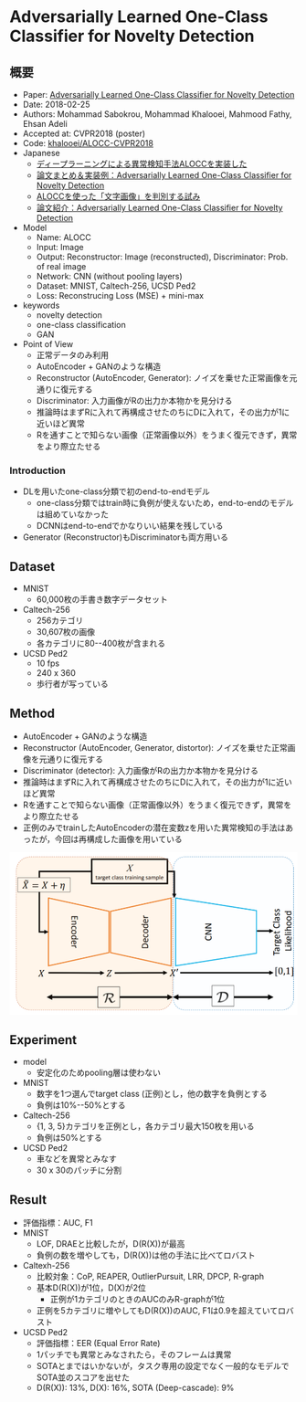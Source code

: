 # Adversarially Learned One-Class Classifier for Novelty Detection


## 概要

* Paper: [Adversarially Learned One-Class Classifier for Novelty Detection](https://arxiv.org/abs/1802.09088)
* Date: 2018-02-25
* Authors: Mohammad Sabokrou, Mohammad Khalooei, Mahmood Fathy, Ehsan Adeli
* Accepted at: CVPR2018 (poster)
* Code: [khalooei/ALOCC-CVPR2018](https://github.com/khalooei/ALOCC-CVPR2018)
* Japanese
    * [ディープラーニングによる異常検知手法ALOCCを実装した](https://qiita.com/kzkadc/items/334c3d85c2acab38f105)
    * [論文まとめ＆実装例：Adversarially Learned One-Class Classifier for Novelty Detection](https://qiita.com/masataka46/items/b167a89c11061eee607d)
    * [ALOCCを使った「文字画像」を判別する試み](https://devblog.thebase.in/entry/2018/11/07/111126)
    * [論文紹介：Adversarially Learned One-Class Classifier for Novelty Detection](https://www.slideshare.net/KazukiAdachi/adversarially-learned-oneclass-classifier-for-novelty-detection)
* Model
    * Name: ALOCC
    * Input: Image
    * Output: Reconstructor: Image (reconstructed), Discriminator: Prob. of real image
    * Network: CNN (without pooling layers)
    * Dataset: MNIST, Caltech-256, UCSD Ped2
    * Loss: Reconstrucing Loss (MSE) + mini-max
* keywords
    * novelty detection
    * one-class classification
    * GAN
* Point of View
    * 正常データのみ利用
    * AutoEncoder + GANのような構造
    * Reconstructor (AutoEncoder, Generator): ノイズを乗せた正常画像を元通りに復元する
    * Discriminator: 入力画像がRの出力か本物かを見分ける
    * 推論時はまずRに入れて再構成させたのちにDに入れて，その出力が1に近いほど異常
    * Rを通すことで知らない画像（正常画像以外）をうまく復元できず，異常をより際立たせる



### Introduction

* DLを用いたone-class分類で初のend-to-endモデル
    * one-class分類ではtrain時に負例が使えないため，end-to-endのモデルは組めていなかった
    * DCNNはend-to-endでかなりいい結果を残している
* Generator (Reconstructor)もDiscriminatorも両方用いる



## Dataset

* MNIST
    * 60,000枚の手書き数字データセット
* Caltech-256
    * 256カテゴリ
    * 30,607枚の画像
    * 各カテゴリに80--400枚が含まれる
* UCSD Ped2
    * 10 fps
    * 240 x 360
    * 歩行者が写っている



## Method

* AutoEncoder + GANのような構造
* Reconstructor (AutoEncoder, Generator, distortor): ノイズを乗せた正常画像を元通りに復元する
* Discriminator (detector): 入力画像がRの出力か本物かを見分ける
* 推論時はまずRに入れて再構成させたのちにDに入れて，その出力が1に近いほど異常
* Rを通すことで知らない画像（正常画像以外）をうまく復元できず，異常をより際立たせる
* 正例のみでtrainしたAutoEncoderの潜在変数zを用いた異常検知の手法はあったが，今回は再構成した画像を用いている

![model architecture](https://github.com/moritagit/Papers/blob/master/AnomalyDetection/result/figures/alloc_model.PNG "model")



## Experiment

* model
    * 安定化のためpooling層は使わない
* MNIST
    * 数字を1つ選んでtarget class (正例)とし，他の数字を負例とする
    * 負例は10%--50%とする
* Caltech-256
    * {1, 3, 5}カテゴリを正例とし，各カテゴリ最大150枚を用いる
    * 負例は50%とする
* UCSD Ped2
    * 車などを異常とみなす
    * 30 x 30のパッチに分割



## Result

* 評価指標：AUC, F1
* MNIST
    * LOF, DRAEと比較したが，D(R(X))が最高
    * 負例の数を増やしても，D(R(X))は他の手法に比べてロバスト
* Caltexh-256
    * 比較対象：CoP, REAPER, OutlierPursuit, LRR, DPCP, R-graph
    * 基本D(R(X))が1位，D(X)が2位
        * 正例が1カテゴリのときのAUCのみR-graphが1位
    * 正例を5カテゴリに増やしてもD(R(X))のAUC, F1は0.9を超えていてロバスト
* UCSD Ped2
    * 評価指標：EER (Equal Error Rate)
    * 1パッチでも異常とみなされたら，そのフレームは異常
    * SOTAとまではいかないが，タスク専用の設定でなく一般的なモデルでSOTA並のスコアを出せた
    * D(R(X)): 13%, D(X): 16%, SOTA (Deep-cascade): 9%
